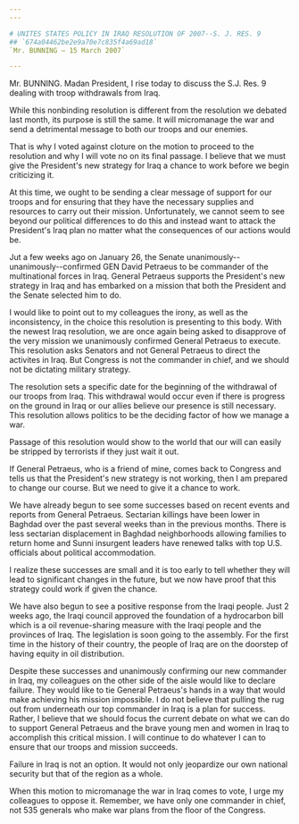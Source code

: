 ```yaml
---
---

# UNITES STATES POLICY IN IRAQ RESOLUTION OF 2007--S. J. RES. 9
## `674a04462be2e9a70e7c835f4a69ad18`
`Mr. BUNNING — 15 March 2007`

---
```



Mr. BUNNING. Madan President, I rise today to discuss the S.J. Res. 9 
dealing with troop withdrawals from Iraq.

While this nonbinding resolution is different from the resolution we 
debated last month, its purpose is still the same. It will micromanage 
the war and send a detrimental message to both our troops and our 
enemies.

That is why I voted against cloture on the motion to proceed to the 
resolution and why I will vote no on its final passage. I believe that 
we must give the President's new strategy for Iraq a chance to work 
before we begin criticizing it.

At this time, we ought to be sending a clear message of support for 
our troops and for ensuring that they have the necessary supplies and 
resources to carry out their mission. Unfortunately, we cannot seem to 
see beyond our political differences to do this and instead want to 
attack the President's Iraq plan no matter what the consequences of our 
actions would be.

Jut a few weeks ago on January 26, the Senate unanimously--
unanimously--confirmed GEN David Petraeus to be commander of the 
multinational forces in Iraq. General Petraeus supports the President's 
new strategy in Iraq and has embarked on a mission that both the 
President and the Senate selected him to do.

I would like to point out to my colleagues the irony, as well as the 
inconsistency, in the choice this resolution is presenting to this 
body. With the newest Iraq resolution, we are once again being asked to 
disapprove of the very mission we unanimously confirmed General 
Petraeus to execute. This resolution asks Senators and not General 
Petraeus to direct the activites in Iraq. But Congress is not the 
commander in chief, and we should not be dictating military strategy.

The resolution sets a specific date for the beginning of the 
withdrawal of our troops from Iraq. This withdrawal would occur even if 
there is progress on the ground in Iraq or our allies believe our 
presence is still necessary. This resolution allows politics to be the 
deciding factor of how we manage a war.

Passage of this resolution would show to the world that our will can 
easily be stripped by terrorists if they just wait it out.

If General Petraeus, who is a friend of mine, comes back to Congress 
and tells us that the President's new strategy is not working, then I 
am prepared to change our course. But we need to give it a chance to 
work.

We have already begun to see some successes based on recent events 
and reports from General Petraeus. Sectarian killings have been lower 
in Baghdad over the past several weeks than in the previous months. 
There is less sectarian displacement in Baghdad neighborhoods allowing 
families to return home and Sunni insurgent leaders have renewed talks 
with top U.S. officials about political accommodation.

I realize these successes are small and it is too early to tell 
whether they will lead to significant changes in the future, but we now 
have proof that this strategy could work if given the chance.

We have also begun to see a positive response from the Iraqi people. 
Just 2 weeks ago, the Iraqi council approved the foundation of a 
hydrocarbon bill which is a oil revenue-sharing measure with the Iraqi 
people and the provinces of Iraq. The legislation is soon going to the 
assembly. For the first time in the history of their country, the 
people of Iraq are on the doorstep of having equity in oil 
distribution.

Despite these successes and unanimously confirming our new commander 
in Iraq, my colleagues on the other side of the aisle would like to 
declare failure. They would like to tie General Petraeus's hands in a 
way that would make achieving his mission impossible. I do not believe 
that pulling the rug out from underneath our top commander in Iraq is a 
plan for success. Rather, I believe that we should focus the current 
debate on what we can do to support General Petraeus and the brave 
young men and women in Iraq to accomplish this critical mission. I will 
continue to do whatever I can to ensure that our troops and mission 
succeeds.

Failure in Iraq is not an option. It would not only jeopardize our 
own national security but that of the region as a whole.

When this motion to micromanage the war in Iraq comes to vote, I urge 
my colleagues to oppose it. Remember, we have only one commander in 
chief, not 535 generals who make war plans from the floor of the 
Congress.